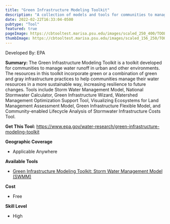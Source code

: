 ```yaml
---
title: "Green Infrastructure Modeling Toolkit"
description: "A collection of models and tools for communities to manage water runoff in urban and other environments"
date: 2022-02-22T16:33:04-0500
pubtype: "Tool"
featured: true
pageImage: https://cbtooltest.marisa.psu.edu/images/scaled_250_400/TOOLID_73.0_ScreenCapture-1.png
thumbImage: https://cbtooltest.marisa.psu.edu/images/scaled_156_250/TOOLID_73.0_ScreenCapture-1.png
---
```

Developed By: EPA

**Summary:** The Green Infrastructure Modeling Toolkit is a toolkit developed for communities to manage water runoff in urban and other environments. The resources in this toolkit incorporate green or a combination of green and gray infrastructure practices to help communities manage their water resources in a more sustainable way, increasing resilience to future changes. Tools include Storm Water Management Model, National Stormwater Calculator, Green Infrastructure Wizard, Watershed Management Optimization Support Tool, Visualizing Ecosystems for Land Management Assessment Model, Green Infrastructure Flexible Model, and Community-enabled Lifecycle Analysis of Stormwater Infrastructure Costs Tool.

__**Get This Tool:**__ https://www.epa.gov/water-research/green-infrastructure-modeling-toolkit

__**Geographic Coverage**__
- Applicable Anywhere

__**Available Tools**__
-  [Green Infrastructure Modeling Toolkit: Storm Water Management Model (SWMM)](https://cbtooltest.marisa.psu.edu/tools/page-tool73.1)

__**Cost**__
- Free

__**Skill Level**__
- High
